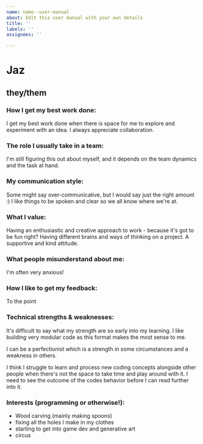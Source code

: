 ```yaml
---
name: name--user-manual
about: Edit this user manual with your own details
title: ''
labels: ''
assignees: ''

---
```


# Jaz
## they/them

### How I get my best work done:
I get my best work done when there is space for me to explore and experiment with an idea. I always appreciate collaboration. 

### The role I usually take in a team:
I'm still figuring this out about myself, and it depends on the team dynamics and the task at hand.

### My communication style:
Some might say over-communicative, but I would say just the right amount :) I like things to be spoken and clear so we all know where we're at. 

### What I value:
Having an enthusiastic and creative approach to work - because it's got to be fun right? Having different brains and ways of thinking on a project. A supportive and kind attitude. 

### What people misunderstand about me:
I'm often very anxious!

### How I like to get my feedback:
To the point

### Technical strengths & weaknesses:
It's difficult to say what my strength are so early into my learning. I like building very modular code as this format makes the most sense to me.

I can be a perfectionist which is a strength in some circumstances and a weakness in others.

I think I struggle to learn and process new coding concepts alongside other people when there's not the space to take time and play around with it. I need to see the outcome of the codes behavior before I can read further into it. 


### Interests (programming or otherwise!):
- Wood carving (mainly making spoons)
- fixing all the holes I make in my clothes
- starting to get into game dev and generative art
- circus
